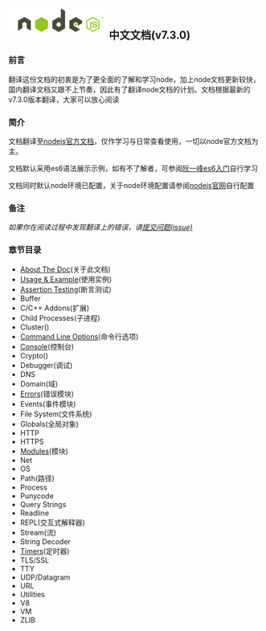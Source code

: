 ## ![nodejs](/images/nodejs.png) 中文文档(v7.3.0)

### 前言

翻译这份文档的初衷是为了更全面的了解和学习node，加上node文档更新较快，国内翻译文档又跟不上节奏，因此有了翻译node文档的计划。文档根据最新的v7.3.0版本翻译，大家可以放心阅读

### 简介

文档翻译至[nodejs官方文档](https://nodejs.org/dist/latest-v7.x/docs/api/)，仅作学习与日常查看使用，一切以node官方文档为主。

文档默认采用es6语法展示示例，如有不了解者，可参阅[阮一峰es6入门](http://es6.ruanyifeng.com/)自行学习

文档同时默认node环境已配置，关于node环境配置请参阅[nodejs官网](https://nodejs.org)自行配置

### 备注

*如果你在阅读过程中发现翻译上的错误，请[提交问题(issue)](https://github.com/Mrminfive/nodejs.doc.cn/issues/new)*

### 章节目录

+ [About The Doc](/aboutTheDoc/)(关于此文档)
+ [Usage & Example](/usage&example/)(使用实例)
+ [Assertion Testing](/assertion/)(断言测试)
+ Buffer
+ C/C++ Addons(扩展)
+ Child Processes(子进程)
+ Cluster()
+ [Command Line Options](/cli/)(命令行选项)
+ [Console](/console/)(控制台)
+ Crypto()
+ Debugger(调试)
+ DNS
+ Domain(域)
+ [Errors](/errors/)(错误模块)
+ Events(事件模块)
+ File System(文件系统)
+ Globals(全局对象)
+ HTTP
+ HTTPS
+ [Modules](/modules/)(模块)
+ Net
+ OS
+ Path(路径)
+ Process
+ Punycode
+ Query Strings
+ Readline
+ REPL(交互式解释器)
+ Stream(流)
+ String Decoder
+ [Timers](/timers/)(定时器)
+ TLS/SSL
+ TTY
+ UDP/Datagram
+ URL
+ Utilities
+ V8
+ VM
+ ZLIB